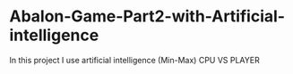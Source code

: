 # Abalon-Game-Part2-with-Artificial-intelligence
In this project I use artificial intelligence (Min-Max)  CPU VS PLAYER
